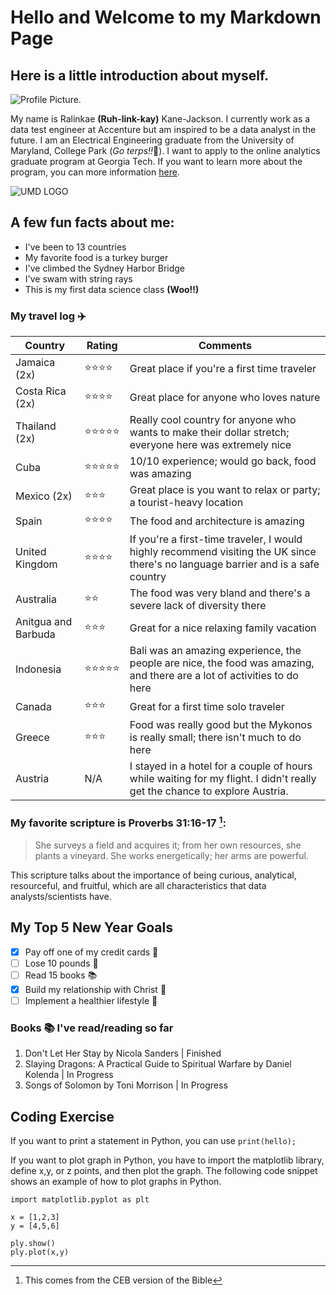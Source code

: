 # Hello and Welcome to my Markdown Page 
## Here is a little introduction about myself. 

![Profile Picture](https://pbs.twimg.com/media/DJKQs3sWAAAKCBd?format=jpg&name=900x900).

My name is Ralinkae **(Ruh-link-kay)** Kane-Jackson. I currently work as a data test engineer at Accenture but am inspired to be a data analyst in the future. I am an Electrical Engineering graduate from the University of Maryland, College Park (*Go terps!!*:turtle:). I want to apply to the online analytics graduate program at Georgia Tech. If you want to learn more about the program, you can more information [here](https://pe.gatech.edu/degrees/analytics/curriculum).

![UMD LOGO](https://umd-brand.transforms.svdcdn.com/production/uploads/images/informal-seal.png?w=512&h=512&auto=compress%2Cformat&fit=crop&dm=1656362660&s=f147c43be06ac2a530c41260819e63a1)

## A few fun facts about me:
* I've been to 13 countries
* My favorite food is a turkey burger
* I've climbed the Sydney Harbor Bridge
* I've swam with string rays
* This is my first data science class **(Woo!!)**

### My travel log :airplane:
| Country | Rating | Comments |
|---------|--------|----------|
|Jamaica (2x) | :star::star::star::star:| Great place if you're a first time traveler|
|Costa Rica (2x) | :star::star::star::star:| Great place for anyone who loves nature |
|Thailand (2x)| :star::star::star::star::star: | Really cool country for anyone who wants to make their dollar stretch; everyone here was extremely nice |
|Cuba | :star::star::star::star::star: | 10/10 experience; would go back, food was amazing |
|Mexico (2x)| :star::star::star:| Great place is you want to relax or party; a tourist-heavy location |
|Spain | :star::star::star::star: | The food and architecture is amazing | 
|United Kingdom | :star::star::star::star: | If you're a first-time traveler, I would highly recommend visiting the UK since there's no language barrier and is a safe country |
|Australia | :star::star: | The food was very bland and there's a severe lack of diversity there|
|Anitgua and Barbuda | :star::star::star: | Great for a nice relaxing family vacation |
|Indonesia | :star::star::star::star::star: | Bali was an amazing experience, the people are nice, the food was amazing, and there are a lot of activities to do here |
|Canada | :star::star::star: | Great for a first time solo traveler|
|Greece | :star::star::star:| Food was really good but the Mykonos is really small; there isn't much to do here|
|Austria | N/A | I stayed in a hotel for a couple of hours while waiting for my flight. I didn't really get the chance to explore Austria.| 


### My favorite scripture is Proverbs 31:16-17 [^1]: 
> She surveys a field and acquires it; from her own resources, she plants a vineyard. She works energetically; her arms are powerful. 

This scripture talks about the importance of being curious, analytical, resourceful, and fruitful, which are all characteristics that data analysts/scientists have. 

## My Top 5 New Year Goals 

- [x] Pay off one of my credit cards :tada:
- [ ] Lose 10 pounds :muscle:
- [ ] Read 15 books :books:
- [x] Build my relationship with Christ :pray:
- [ ] Implement a healthier lifestyle :seedling:

### Books :books: I've read/reading so far 
1. Don't Let Her Stay by Nicola Sanders | Finished
2. Slaying Dragons: A Practical Guide to Spiritual Warfare  by Daniel Kolenda | In Progress
3. Songs of Solomon by Toni Morrison | In Progress

## Coding Exercise 
If you want to print a statement in Python, you can use ```print(hello);```

If you want to plot graph in Python, you have to import the matplotlib library, define x,y, or z points, and then plot the graph. The following code snippet shows an example of how to plot graphs in Python. 
```
import matplotlib.pyplot as plt

x = [1,2,3]
y = [4,5,6]

ply.show()
ply.plot(x,y)
```

[^1]: This comes from the CEB version of the Bible 

